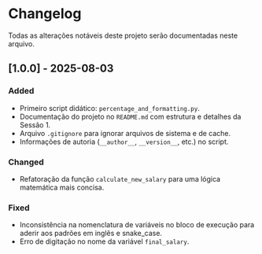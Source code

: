 # Changelog

Todas as alterações notáveis deste projeto serão documentadas neste arquivo.

## [1.0.0] - 2025-08-03

### Added

-   Primeiro script didático: `percentage_and_formatting.py`.
-   Documentação do projeto no `README.md` com estrutura e detalhes da Sessão 1.
-   Arquivo `.gitignore` para ignorar arquivos de sistema e de cache.
-   Informações de autoria (`__author__`, `__version__`, etc.) no script.

### Changed

-   Refatoração da função `calculate_new_salary` para uma lógica matemática mais concisa.

### Fixed

-   Inconsistência na nomenclatura de variáveis no bloco de execução para aderir aos padrões em inglês e snake_case.
-   Erro de digitação no nome da variável `final_salary`.